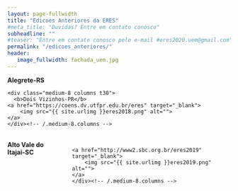```yaml
---
layout: page-fullwidth
title: "Edicoes Anteriores da ERES"
#meta_title: "Duvidas? Entre em contato conosco"
subheadline: ""
#teaser: "Entre em contato conosco pelo e-mail #eres2020.uem@gmail.com"
permalink: "/edicoes_anteriores/"
header:
   image_fullwidth: fachada_uem.jpg
---
```



<div class="row">
    <div class="medium-8 columns t30">
	<b>Alegrete-RS</b>
	<a href="https://eventos.unipampa.edu.br/eres" target="_blank">  	
		<img src="{{ site.urlimg }}eres2017.png" alt="">
	</a>
    </div><!-- /.medium-8.columns -->

    <div class="medium-8 columns t30">
      <b>Dois Vizinhos-PR</b>	
	<a href="https://coens.dv.utfpr.edu.br/eres" target="_blank">
		<img src="{{ site.urlimg }}eres2018.png" alt="">
	</a> 
    </div><!-- /.medium-8.columns -->
<br>
    <div class="medium-8 columns t30">      
	<b>Alto Vale do Itajai-SC</b>
	
	<a href="http://www2.sbc.org.br/eres2019" target="_blank">
		<img src="{{ site.urlimg }}eres2019.png" alt="">
	</a>
    </div><!-- /.medium-8.columns -->
</div><!-- /.row -->




